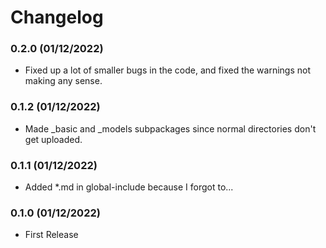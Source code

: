 # Changelog


### 0.2.0 (01/12/2022)
* Fixed up a lot of smaller bugs in the code, and fixed the warnings not making any sense.


### 0.1.2 (01/12/2022)
* Made _basic and _models subpackages since normal directories don't get uploaded.


### 0.1.1 (01/12/2022)
* Added *.md in global-include because I forgot to...


### 0.1.0 (01/12/2022)
* First Release
